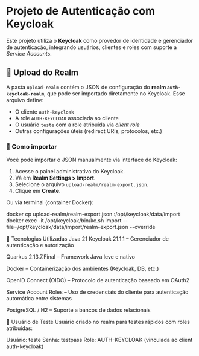 # Projeto de Autenticação com Keycloak

Este projeto utiliza o **Keycloak** como provedor de identidade e gerenciador de autenticação, integrando usuários, clientes e roles com suporte a *Service Accounts*.

## 📂 Upload do Realm

A pasta `upload-realm` contém o JSON de configuração do **realm `auth-keycloak-realm`**, que pode ser importado diretamente no Keycloak. Esse arquivo define:

- O cliente `auth-keycloak`
- A role `AUTH-KEYCLOAK` associada ao cliente
- O usuário `teste` com a role atribuída via *client role*
- Outras configurações úteis (redirect URIs, protocolos, etc.)

### 🔁 Como importar

Você pode importar o JSON manualmente via interface do Keycloak:

1. Acesse o painel administrativo do Keycloak.
2. Vá em **Realm Settings > Import**.
3. Selecione o arquivo `upload-realm/realm-export.json`.
4. Clique em **Create**.

Ou via terminal (container Docker):

docker cp upload-realm/realm-export.json <nome-do-container>:/opt/keycloak/data/import
docker exec -it <nome-do-container> /opt/keycloak/bin/kc.sh import --file=/opt/keycloak/data/import/realm-export.json --override

🧪 Tecnologias Utilizadas
Java 21
Keycloak 21.1.1 – Gerenciador de autenticação e autorização

Quarkus 2.13.7.Final – Framework Java leve e nativo

Docker – Containerização dos ambientes (Keycloak, DB, etc.)

OpenID Connect (OIDC) – Protocolo de autenticação baseado em OAuth2

Service Account Roles – Uso de credenciais do cliente para autenticação automática entre sistemas

PostgreSQL / H2 – Suporte a bancos de dados relacionais

👤 Usuário de Teste
Usuário criado no realm para testes rápidos com roles atribuídas:

Usuário: teste 
Senha: testpass
Role: AUTH-KEYCLOAK (vinculada ao client auth-keycloak)

```bash
